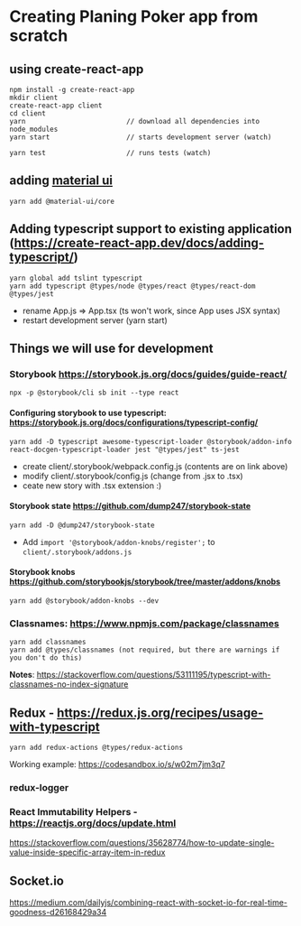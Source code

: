 # Creating Planing Poker app from scratch

## using create-react-app

    npm install -g create-react-app
    mkdir client
    create-react-app client
    cd client
    yarn                         // download all dependencies into node_modules
    yarn start                   // starts development server (watch)

    yarn test                    // runs tests (watch)

## adding [material ui](https://material-ui.co)

    yarn add @material-ui/core

## Adding typescript support to existing application (https://create-react-app.dev/docs/adding-typescript/)

    yarn global add tslint typescript
    yarn add typescript @types/node @types/react @types/react-dom @types/jest

- rename App.js => App.tsx (ts won't work, since App uses JSX syntax)
- restart development server  (yarn start)

## Things we will use for development

### Storybook https://storybook.js.org/docs/guides/guide-react/

    npx -p @storybook/cli sb init --type react

#### Configuring storybook to use typescript: https://storybook.js.org/docs/configurations/typescript-config/

    yarn add -D typescript awesome-typescript-loader @storybook/addon-info react-docgen-typescript-loader jest "@types/jest" ts-jest

- create client/.storybook/webpack.config.js   (contents are on link above)
- modify client/.storybook/config.js   (change from .jsx to .tsx)
- ceate new story with .tsx extension :)

#### Storybook state https://github.com/dump247/storybook-state

    yarn add -D @dump247/storybook-state

- Add `import '@storybook/addon-knobs/register';` to `client/.storybook/addons.js`

#### Storybook knobs https://github.com/storybookjs/storybook/tree/master/addons/knobs

    yarn add @storybook/addon-knobs --dev

### Classnames: https://www.npmjs.com/package/classnames

    yarn add classnames
    yarn add @types/classnames (not required, but there are warnings if you don't do this)

**Notes**: https://stackoverflow.com/questions/53111195/typescript-with-classnames-no-index-signature

## Redux - https://redux.js.org/recipes/usage-with-typescript

    yarn add redux-actions @types/redux-actions

Working example: https://codesandbox.io/s/w02m7jm3q7

### redux-logger

### React Immutability Helpers - https://reactjs.org/docs/update.html

https://stackoverflow.com/questions/35628774/how-to-update-single-value-inside-specific-array-item-in-redux

## Socket.io

https://medium.com/dailyjs/combining-react-with-socket-io-for-real-time-goodness-d26168429a34
